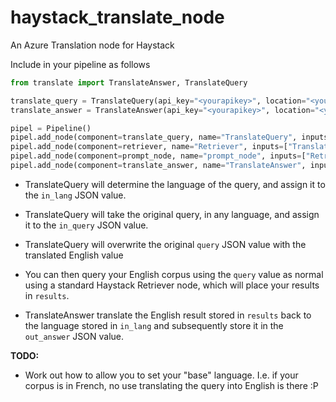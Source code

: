 # haystack_translate_node
An Azure Translation node for Haystack

Include in your pipeline as follows

```python
from translate import TranslateAnswer, TranslateQuery

translate_query = TranslateQuery(api_key="<yourapikey>", location="<yourazureregion>", azure_translate_endpoint="<yourazureendpoint>")
translate_answer = TranslateAnswer(api_key="<yourapikey>", location="<yourazureregion>", azure_translate_endpoint="<yourazureendpoint>")

pipel = Pipeline()
pipel.add_node(component=translate_query, name="TranslateQuery", inputs=["Query"])
pipel.add_node(component=retriever, name="Retriever", inputs=["TranslateQuery"])
pipel.add_node(component=prompt_node, name="prompt_node", inputs=["Retriever"])
pipel.add_node(component=translate_answer, name="TranslateAnswer", inputs=["prompt_node"])
```

 - TranslateQuery will determine the language of the query, and assign it to the `in_lang` JSON value.
 - TranslateQuery will take the original query, in any language, and assign it to the `in_query` JSON value.
 - TranslateQuery will overwrite the original `query` JSON value with the translated English value

 - You can then query your English corpus using the `query` value as normal using a standard Haystack Retriever node, which will place your results in `results`.

 - TranslateAnswer translate the English result stored in `results` back to the language stored in `in_lang` and subsequently store it in the `out_answer` JSON value.


**TODO:**
 - Work out how to allow you to set your "base" language.  I.e. if your corpus is in French, no use translating the query into English is there :P
